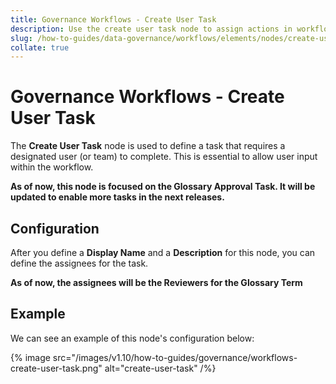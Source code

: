 ```yaml
---
title: Governance Workflows - Create User Task
description: Use the create user task node to assign actions in workflows, helping teams take ownership and act on data governance processes.
slug: /how-to-guides/data-governance/workflows/elements/nodes/create-user-task
collate: true
---
```


# Governance Workflows - Create User Task

The **Create User Task** node is used to define a task that requires a designated user (or team) to complete.
This is essential to allow user input within the workflow.

**As of now, this node is focused on the Glossary Approval Task. It will be updated to enable more tasks in the next releases.**

## Configuration

After you define a **Display Name** and a **Description** for this node, you can define the assignees for the task.

**As of now, the assignees will be the Reviewers for the Glossary Term**

## Example

We can see an example of this node's configuration below:

{% image src="/images/v1.10/how-to-guides/governance/workflows-create-user-task.png" alt="create-user-task" /%}
